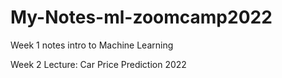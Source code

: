 # My-Notes-ml-zoomcamp2022
Week 1 notes intro to Machine Learning

Week 2 Lecture: Car Price Prediction 2022
